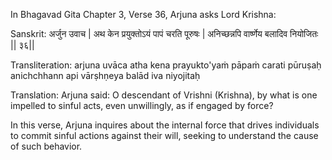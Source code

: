 In Bhagavad Gita Chapter 3, Verse 36, Arjuna asks Lord Krishna:​


Sanskrit: अर्जुन उवाच |
अथ केन प्रयुक्तोऽयं पापं चरति पूरुषः |
अनिच्छन्नपि वार्ष्णेय बलादिव नियोजितः || ३६||​


Transliteration: arjuna uvāca
atha kena prayukto'yaṁ pāpaṁ carati pūruṣaḥ
anichchhann api vārṣhṇeya balād iva niyojitaḥ​

Translation: Arjuna said: O descendant of Vrishni (Krishna), by what is one impelled to sinful acts, even unwillingly, as if engaged by force? ​

In this verse, Arjuna inquires about the internal force that drives individuals to commit sinful actions against their will, seeking to understand the cause of such behavior.
